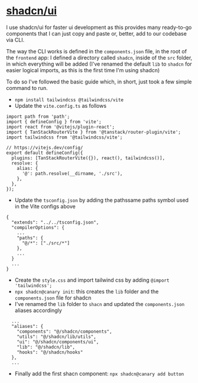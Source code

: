 # [shadcn/ui](https://ui.shadcn.com/)

I use shadcn/ui for faster ui development as this provides many ready-to-go components that I can just copy and paste or, better, add to our codebase via CLI.

The way the CLI works is defined in the `components.json` file, in the root of the `frontend` app: I defined a directory called `shadcn`, inside of the `src` folder, in which everything will be added (I've renamed the default `lib` to `shadcn` for easier logical imports, as this is the first time I'm using shadcn)

To do so I've followed the basic guide which, in short, just took a few simple command to run.

- `npm install tailwindcss @tailwindcss/vite`
- Update the `vite.config.ts` as follows

```
import path from 'path';
import { defineConfig } from 'vite';
import react from '@vitejs/plugin-react';
import { TanStackRouterVite } from '@tanstack/router-plugin/vite';
import tailwindcss from '@tailwindcss/vite';

// https://vitejs.dev/config/
export default defineConfig({
  plugins: [TanStackRouterVite({}), react(), tailwindcss()],
  resolve: {
    alias: {
      '@': path.resolve(__dirname, './src'),
    },
  },
});
```

- Update the `tsconfig.json` by adding the pathssame paths symbol used in the Vite configs above

```
{
  "extends": "../../tsconfig.json",
  "compilerOptions": {
    ...
    "paths": {
      "@/*": ["./src/*"]
    },
    ...
  }
  ...
}
```

- Create the `style.css` and import tailwind css by adding `@import 'tailwindcss';`
- `npx shadcn@canary init`: this creates the `lib` folder and the `components.json` file for shadcn
- I've renamed the `lib` folder to `shacn` and updated the `components.json` aliases accordingly

```
  ...
  "aliases": {
    "components": "@/shadcn/components",
    "utils": "@/shadcn/lib/utils",
    "ui": "@/shadcn/components/ui",
    "lib": "@/shadcn/lib",
    "hooks": "@/shadcn/hooks"
  },
  ...
```

- Finally add the first shacn component: `npx shadcn@canary add button`
